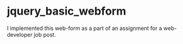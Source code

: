 # jquery_basic_webform
I implemented this web-form as a part of an assignment for a web-developer job post.

